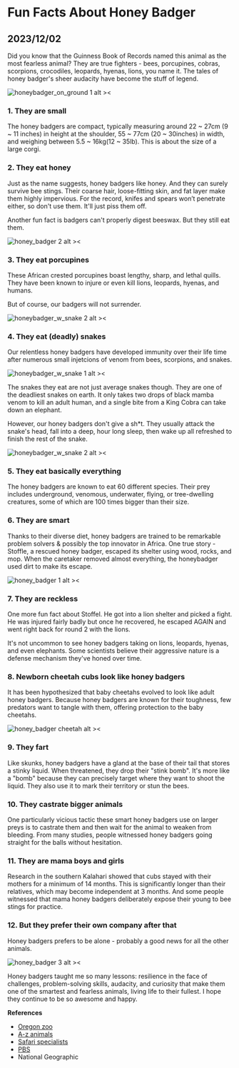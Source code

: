 # Fun Facts About Honey Badger
## 2023/12/02

Did you know that the Guinness Book of Records named this animal as the most fearless animal? They are true fighters - bees, porcupines, cobras, scorpions, crocodiles, leopards, hyenas, lions, you name it. The tales of honey badger's sheer audacity have become the stuff of legend.

![honeybadger_on_ground 1 alt ><](https://b2177947.smushcdn.com/2177947/wp-content/uploads//Amapa.png?lossy=1&strip=1&webp=1)

### 1. They are small

The honey badgers are compact, typically measuring around 22 ~ 27cm (9 ~ 11 inches) in height at the shoulder, 55 ~ 77cm (20 ~ 30inches) in width, and weighing between 5.5 ~ 16kg(12 ~ 35lb). This is about the size of a large corgi.

### 2. They eat honey

Just as the name suggests, honey badgers like honey. And they can surely survive bee stings. Their coarse hair, loose-fitting skin, and fat layer make them highly impervious. For the record, knifes and spears won’t penetrate either, so don't use them. It'll just piss them off.

Another fun fact is badgers can't properly digest beeswax. But they still eat them.

![honey_badger 2 alt ><](https://github.com/jinnycho/jinnycho.github.io/blob/main/src/assets/photos/honeybadger3.png?raw=true)

### 3. They eat porcupines
These African crested porcupines boast lengthy, sharp, and lethal quills. They have been known to injure or even kill lions, leopards, hyenas, and humans.

But of course, our badgers will not surrender. 

![honeybadger_w_snake 2 alt ><](https://github.com/jinnycho/jinnycho.github.io/blob/main/src/assets/photos/honeybadger2.png?raw=true)

### 4. They eat (deadly) snakes

Our relentless honey badgers have developed immunity over their life time after numerous small injetcions of venom from bees, scorpions, and snakes.

![honeybadger_w_snake 1 alt ><](https://cdn.jwplayer.com/v2/media/CpXdNWGV/poster.jpg?width=480)

The snakes they eat are not just average snakes though. They are one of the deadliest snakes on earth. It only takes two drops of black mamba venom to kill an adult human, and a single bite from a King Cobra can take down an elephant.

However, our honey badgers don't give a sh*t. They usually attack the snake's head, fall into a deep, hour long sleep, then wake up all refreshed to finish the rest of the snake.

![honeybadger_w_snake 2 alt ><](https://github.com/jinnycho/jinnycho.github.io/blob/main/src/assets/photos/honeybadger4.gif?raw=true)

### 5. They eat basically everything
The honey badgers are known to eat 60 different species. Their prey includes underground, venomous, underwater, flying, or tree-dwelling creatures, some of which are 100 times bigger than their size.

### 6. They are smart
Thanks to their diverse diet, honey badgers are trained to be remarkable problem solvers & possibly the top innovator in Africa. One true story - Stoffle, a rescued honey badger, escaped its shelter using wood, rocks, and mop. When the caretaker removed almost everything, the honeybadger used dirt to make its escape.

![honey_badger 1 alt ><](https://github.com/jinnycho/jinnycho.github.io/blob/main/src/assets/photos/honeybadger1.gif?raw=true)

### 7. They are reckless
One more fun fact about Stoffel. He got into a lion shelter and picked a fight. He was injured fairly badly but once he recovered, he escaped AGAIN and went right back for round 2 with the lions.

It's not uncommon to see honey badgers taking on lions, leopards, hyenas, and even elephants. Some scientists believe their aggressive nature is a defense mechanism they've honed over time.

### 8. Newborn cheetah cubs look like honey badgers
It has been hypothesized that baby cheetahs evolved to look like adult honey badgers. Because honey badgers are known for their toughness, few predators want to tangle with them, offering protection to the baby cheetahs.

![honey_badger cheetah alt ><](https://www.researchgate.net/profile/John-Oconnor-18/publication/332180393/figure/fig7/AS:743627844235270@1554306102333/Example-of-the-hypothesised-Batesian-mimicry-observed-between-the-honey-badger.jpg)

### 9. They fart
Like skunks, honey badgers have a gland at the base of their tail that stores a stinky liquid. When threatened, they drop their "stink bomb". It's more like a "bomb" because they can precisely target where they want to shoot the liquid. They also use it to mark their territory or stun the bees.

### 10. They castrate bigger animals
One particularly vicious tactic these smart honey badgers use on larger preys is to castrate them and then wait for the animal to weaken from bleeding. From many studies, people witnessed honey badgers going straight for the balls without hesitation.

### 11. They are mama boys and girls
Research in the southern Kalahari showed that cubs stayed with their mothers for a minimum of 14 months. This is significantly longer than their relatives, which may become independent at 3 months. And some people witnessed that mama honey badgers deliberately expose their young to bee stings for practice.

### 12. But they prefer their own company after that
Honey badgers prefers to be alone - probably a good news for all the other animals.

![honey_badger 3 alt ><](https://media.giphy.com/media/f8k6R32qjJGV2/giphy-downsized.gif)

Honey badgers taught me so many lessons: resilience in the face of challenges, problem-solving skills, audacity, and curiosity that make them one of the smartest and fearless animals, living life to their fullest. I hope they continue to be so awesome and happy.

**References**
- [Oregon zoo](https://www.oregonzoo.org/animals/african-crested-porcupine#:~:text=The%20tips%20of%20its%20quills,%2C%20hyenas%2C%20and%20even%20humans.)
- [A-z animals](https://a-z-animals.com/blog/these-honey-badgers-are-basically-genius-safe-crackers/)
- [Safari specialists](https://www.safarispecialists.net/news/men-scared-honey-badgers/)
- [PBS](https://www.pbs.org/video/nature-honey-badgers-masters-mayhem/)
- National Geographic